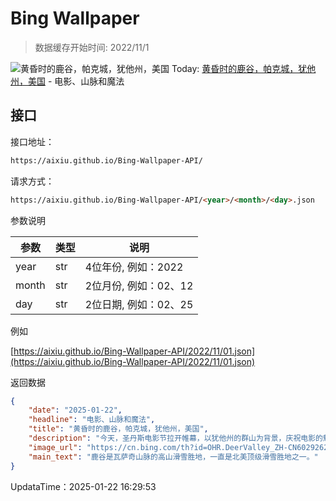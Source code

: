 # Bing Wallpaper

> 数据缓存开始时间: 2022/11/1

![黄昏时的鹿谷，帕克城，犹他州，美国](https://cn.bing.com/th?id=OHR.DeerValley_ZH-CN6029262704_1920x1080.webp)
Today: [黄昏时的鹿谷，帕克城，犹他州，美国](https://cn.bing.com/th?id=OHR.DeerValley_ZH-CN6029262704_1920x1080.webp) - 电影、山脉和魔法

## 接口

接口地址：

```html
https://aixiu.github.io/Bing-Wallpaper-API/
```

请求方式：

```html
https://aixiu.github.io/Bing-Wallpaper-API/<year>/<month>/<day>.json
```

参数说明

| 参数 | 类型 | 说明 |
| - | - | - |
| year | str | 4位年份, 例如：2022 |
| month | str | 2位月份, 例如：02、12 |
| day | str | 2位日期, 例如：02、25 |

例如

[https://aixiu.github.io/Bing-Wallpaper-API/2022/11/01.json](https://aixiu.github.io/Bing-Wallpaper-API/2022/11/01.json)

返回数据

```json
{
    "date": "2025-01-22",
    "headline": "电影、山脉和魔法",
    "title": "黄昏时的鹿谷，帕克城，犹他州，美国",
    "description": "今天，圣丹斯电影节拉开帷幕，以犹他州的群山为背景，庆祝电影的魅力。电影节的中心是帕克城，它是圣丹斯活力四射的主办城市之一，活动在犹他州的多个地点举行。每年一月，这个宁静的旅游胜地都会变成一个热闹的创意中心，吸引来自世界各地的电影制作人和电影爱好者。除了银幕，帕克城也值得一游。这里拥有迷人的风景、鹿谷和帕克城山等顶级滑雪胜地，以及无尽的户外探险活动，从徒步旅行、骑自行车到泡温泉，应有尽有。无论你是来看电影还是寻求刺激，帕克城圣丹斯电影节都将为你带来难忘的体验。",
    "image_url": "https://cn.bing.com/th?id=OHR.DeerValley_ZH-CN6029262704_1920x1080.webp",
    "main_text": "鹿谷是瓦萨奇山脉的高山滑雪胜地，一直是北美顶级滑雪胜地之一。"
}
```

UpdataTime：2025-01-22 16:29:53
